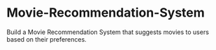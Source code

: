 # Movie-Recommendation-System
Build a Movie Recommendation System that suggests movies to users based on their preferences.
